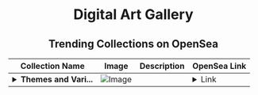 <div align="center">

# Digital Art Gallery

## Trending Collections on OpenSea

| Collection Name                       | Image                                                                                     | Description                       | OpenSea Link                                                                                          |
|---------------------------------------|-------------------------------------------------------------------------------------------|-----------------------------------|--------------------------------------------------------------------------------------------------------|
| **<details><summary>Themes and Vari...</summary>Themes and Variations</details>** | ![Image](https://i.seadn.io/s/raw/files/1bccd0b7e665c04d30a9d0464f9042fe.png?w=500&auto=format?w=200&auto=format) |  | <details><summary>Link</summary>[Themes and Variations](https://opensea.io/collection/themes-and-variations-11)</details> |

</div>